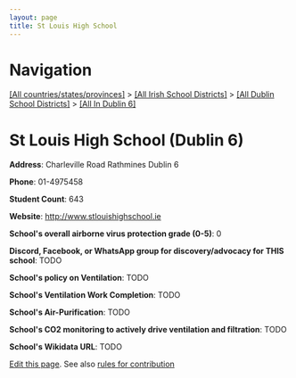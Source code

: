 ```yaml
---
layout: page
title: St Louis High School
---
```

# Navigation

[[All countries/states/provinces]](../../../..) > [[All Irish School Districts]](../../..) > [[All Dublin School Districts]](../..) > [[All In Dublin 6]](..)

# St Louis High School (Dublin 6)

**Address**: Charleville Road Rathmines Dublin 6

**Phone**: 01-4975458

**Student Count**: 643

**Website**: <http://www.stlouishighschool.ie>

**School's overall airborne virus protection grade (0-5)**: 0

**Discord, Facebook, or WhatsApp group for discovery/advocacy for THIS school**: TODO

**School's policy on Ventilation**: TODO

**School's Ventilation Work Completion**: TODO

**School's Air-Purification**: TODO

**School's CO2 monitoring to actively drive ventilation and filtration**: TODO

**School's Wikidata URL**: TODO


[Edit this page](https://github.com/ventilate-schools/Ireland/edit/main/./Dublin_6/St_Louis_High_School.md). See also [rules for contribution](../../../contribution-rules/)